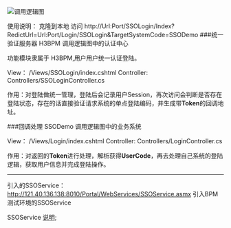 ﻿![调用逻辑图](https://upload-images.jianshu.io/upload_images/855297-3aa9a94be43696da.png?imageMogr2/auto-orient/strip%7CimageView2/2/w/1240)


使用说明：
克隆到本地
访问
http://Url:Port/SSOLogin/Index?RedictUrl=Url:Port/Login/SSOLogin&TargetSystemCode=SSODemo
###统一验证服务器  H3BPM
调用逻辑图中的认证中心

功能模块隶属于 H3BPM,用户用户统一认证登陆。

View： /Views/SSOLogin/index.cshtml
Controller:  Controllers/SSOLoginController.cs

作用：对登陆做统一管理，登陆后会记录用户Session，再次访问会判断是否存在登陆状态，存在的话直接验证请求系统的单点登陆编码，并生成带**Token**的回调地址。

###回调处理  SSODemo
调用逻辑图中的业务系统

View： /Views/Login/index.cshtml
Controller:  Controllers/LoginController.cs

作用：对返回的**Token**进行处理，解析获得**UserCode**，再去处理自己系统的登陆逻辑，获取用户信息并完成登陆操作。

***

引入的SSOService：http://121.40.136.138:8010/Portal/WebServices/SSOService.asmx
引入BPM 测试环境的SSOService

SSOService [说明](http://wiki.h3yun.com/);